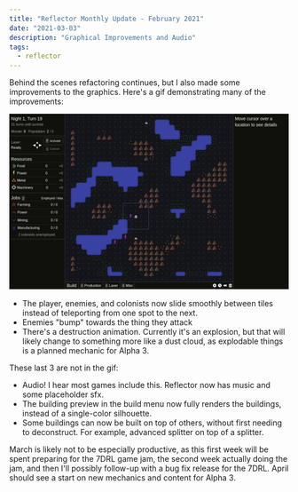 ```yaml
---
title: "Reflector Monthly Update - February 2021"
date: "2021-03-03"
description: "Graphical Improvements and Audio"
tags:
  - reflector
---
```


Behind the scenes refactoring continues, but I also made some improvements to the graphics. Here's a gif demonstrating many of the improvements:

![Graphical Improvements](./graphical-improvements.gif)

- The player, enemies, and colonists now slide smoothly between tiles instead of teleporting from one spot to the next.
- Enemies "bump" towards the thing they attack
- There's a destruction animation. Currently it's an explosion, but that will likely change to something more like a dust cloud, as explodable things is a planned mechanic for Alpha 3.

These last 3 are not in the gif:

- Audio! I hear most games include this. Reflector now has music and some placeholder sfx.
- The building preview in the build menu now fully renders the buildings, instead of a single-color silhouette.
- Some buildings can now be built on top of others, without first needing to deconstruct. For example, advanced splitter on top of a splitter.

March is likely not to be especially productive, as this first week will be spent preparing for the 7DRL game jam, the second week actually doing the jam, and then I'll possibly follow-up with a bug fix release for the 7DRL. April should see a start on new mechanics and content for Alpha 3.
